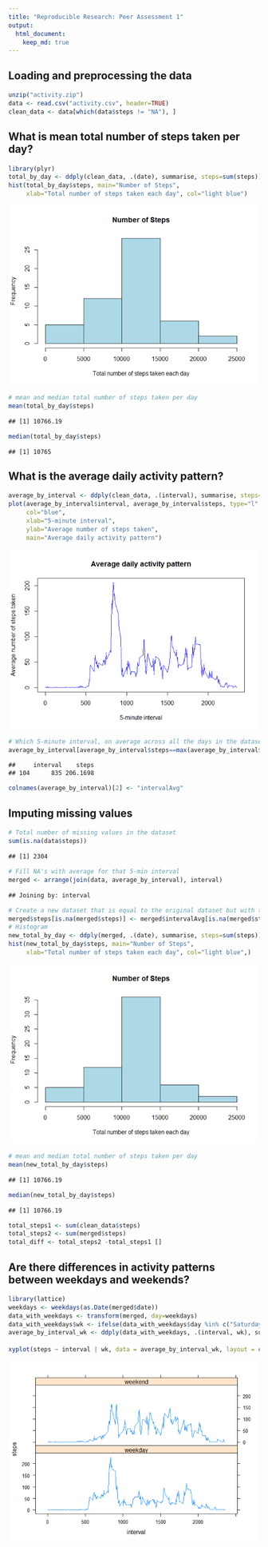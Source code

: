 ```yaml
---
title: "Reproducible Research: Peer Assessment 1"
output: 
  html_document:
    keep_md: true
---
```



## Loading and preprocessing the data


```r
unzip("activity.zip")
data <- read.csv("activity.csv", header=TRUE)
clean_data <- data[which(data$steps != "NA"), ]
```

## What is mean total number of steps taken per day?

```r
library(plyr)
total_by_day <- ddply(clean_data, .(date), summarise, steps=sum(steps))
hist(total_by_day$steps, main="Number of Steps", 
     xlab="Total number of steps taken each day", col="light blue")
```

![](PA1_template_files/figure-html/unnamed-chunk-2-1.png)<!-- -->

```r
# mean and median total number of steps taken per day
mean(total_by_day$steps)
```

```
## [1] 10766.19
```

```r
median(total_by_day$steps)
```

```
## [1] 10765
```

## What is the average daily activity pattern?

```r
average_by_interval <- ddply(clean_data, .(interval), summarise, steps=mean(steps))
plot(average_by_interval$interval, average_by_interval$steps, type="l", 
     col="blue",
     xlab="5-minute interval", 
     ylab="Average number of steps taken",
     main="Average daily activity pattern")
```

![](PA1_template_files/figure-html/unnamed-chunk-3-1.png)<!-- -->

```r
# Which 5-minute interval, on average across all the days in the dataset, contains the maximum number of steps?
average_by_interval[average_by_interval$steps==max(average_by_interval$steps),]
```

```
##     interval    steps
## 104      835 206.1698
```

```r
colnames(average_by_interval)[2] <- "intervalAvg"
```

## Imputing missing values


```r
# Total number of missing values in the dataset
sum(is.na(data$steps))
```

```
## [1] 2304
```

```r
# Fill NA's with average for that 5-min interval
merged <- arrange(join(data, average_by_interval), interval)
```

```
## Joining by: interval
```

```r
# Create a new dataset that is equal to the original dataset but with the missing data filled in.
merged$steps[is.na(merged$steps)] <- merged$intervalAvg[is.na(merged$steps)]
# Histogram
new_total_by_day <- ddply(merged, .(date), summarise, steps=sum(steps))
hist(new_total_by_day$steps, main="Number of Steps", 
     xlab="Total number of steps taken each day", col="light blue",)
```

![](PA1_template_files/figure-html/unnamed-chunk-4-1.png)<!-- -->

```r
# mean and median total number of steps taken per day
mean(new_total_by_day$steps)
```

```
## [1] 10766.19
```

```r
median(new_total_by_day$steps)
```

```
## [1] 10766.19
```

```r
total_steps1 <- sum(clean_data$steps)
total_steps2 <- sum(merged$steps)
total_diff <- total_steps2 -total_steps1 []
```

## Are there differences in activity patterns between weekdays and weekends?

```r
library(lattice)
weekdays <- weekdays(as.Date(merged$date))
data_with_weekdays <- transform(merged, day=weekdays)
data_with_weekdays$wk <- ifelse(data_with_weekdays$day %in% c("Saturday", "Sunday"),"weekend", "weekday")
average_by_interval_wk <- ddply(data_with_weekdays, .(interval, wk), summarise, steps=mean(steps))

xyplot(steps ~ interval | wk, data = average_by_interval_wk, layout = c(1, 2), type="l")
```

![](PA1_template_files/figure-html/unnamed-chunk-5-1.png)<!-- -->
